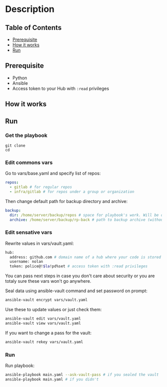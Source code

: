 # Description 

## Table of Contents
- [Prerequisite](#prerequisite)
- [How it works](#how-it-works)
- [Run](#run)

## Prerequisite
- Python
- Ansible
- Access token to your Hub with ```:read``` privileges

## How it works

## Run
### Get the playbook
```
git clone 
cd 
```
### Edit commons vars
Go to vars/base.yaml and specify list of repos:
```yaml
repos:
  - gitlab # for regular repos
  - infra/gitlab # for repos under a group or organization
```

Then change default path for backup directory and archive:
```yaml
backup:
  dir: /home/server/backup/repos # space for playbook's work. Will be deleted on finish
  archive: /home/server/backup/rp-back # path to backup archive (without any extensions)
```

### Edit sensative vars
Rewrite values in vars/vault.yaml:
```sh
hub:
  address: github.com # domain name of a hub where your code is stored
  username: nolan 
  token: police@!$la!pd%set # access token with :read privileges
```

You can pass next steps in case you don't care about security or you are totaly sure these vars won't go anywhere.

Seal data using ansible-vault command and set password on prompt:
```sh
ansible-vault encrypt vars/vault.yaml
```

Use these to update values or just check them:
```sh
ansible-vault edit vars/vault.yaml 
ansible-vault view vars/vault.yaml 
```

If you want to change a pass for the vault:
```sh
ansible-vault rekey vars/vault.yaml 
```

### Run
Run playbook:
```sh
ansible-playbook main.yaml --ask-vault-pass # if you sealed the vault
ansible-playbook main.yaml # if you didn't
```





